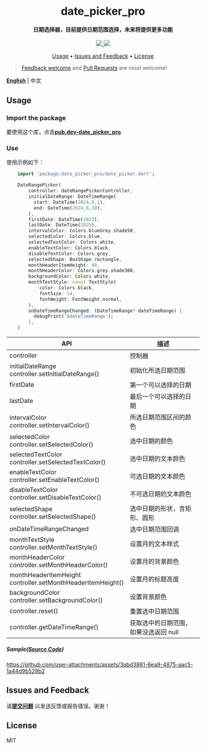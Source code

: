 <h1 align="center">date_picker_pro</h1>
<h4 align="center">
  日期选择器，目前提供日期范围选择，未来将提供更多功能
</h4>

<div align="center">
  <a href="https://pub.dev/packages/date_picker_pro">
    <img src="https://img.shields.io/pub/v/date_picker_pro.svg" />
  </a>
  <img src="https://img.shields.io/github/license/LiuDongCai/date_picker_pro" />
</div>

<p align="center">
  <a href="#usage">Usage</a> •
  <a href="#issues-and-feedback">Issues and Feedback</a> •
  <a href="#license">License</a>
</p>

> [Feedback welcome](https://github.com/LiuDongCai/date_picker_pro/issues) and [Pull Requests](https://github.com/LiuDongCai/date_picker_pro/pulls) are most welcome!

[**English**](https://github.com/LiuDongCai/date_picker_pro/blob/master/README-ZH.md) | 中文

## Usage

### Import the package

要使用这个库，点击[**pub.dev-date_picker_pro**](https://pub.dev/packages/date_picker_pro).

### Use

使用示例如下：

```dart
    import 'package:date_picker_pro/date_picker.dart';

    DateRangePicker(
        controller: dateRangePickerController,
        initialDateRange: DateTimeRange(
          start: DateTime(2024,8,1),
          end: DateTime(2024,8,30),
        ),
        firstDate: DateTime(2023),
        lastDate: DateTime(2025),
        intervalColor: Colors.blueGrey.shade50,
        selectedColor: Colors.blue,
        selectedTextColor: Colors.white,
        enableTextColor: Colors.black,
        disableTextColor: Colors.grey,
        selectedShape: BoxShape.rectangle,
        monthHeaderItemHeight: 40,
        monthHeaderColor: Colors.grey.shade300,
        backgroundColor: Colors.white,
        monthTextStyle: const TextStyle(
            color: Colors.black,
            fontSize: 14,
            fontWeight: FontWeight.normal,
        ),
        onDateTimeRangeChanged: (DateTimeRange? dateTimeRange) {
          debugPrint('$dateTimeRange');
        },
    )
```

| API                                                             | 描述                    |
|-----------------------------------------------------------------|-----------------------|
| controller                                                      | 控制器                   |
| initialDateRange<br/>controller.setInitialDateRange()           | 初始化所选日期范围             |
| firstDate                                                       | 第一个可以选择的日期            |
| lastDate                                                        | 最后一个可以选择的日期           |
| intervalColor<br/>controller.setIntervalColor()                 | 所选日期范围区间的颜色           |
| selectedColor<br/>controller.setSelectedColor()                 | 选中日期的颜色               |
| selectedTextColor<br/>controller.setSelectedTextColor()         | 选中日期的文本颜色             |
| enableTextColor<br/>controller.setEnableTextColor()             | 可选日期的文本颜色             |
| disableTextColor<br/>controller.setDisableTextColor()           | 不可选日期的文本颜色            |
| selectedShape<br/>controller.setSelectedShape()                 | 选中日期的形状，含矩形、圆形        |
| onDateTimeRangeChanged                                          | 选中日期范围回调              |
| monthTextStyle<br/>controller.setMonthTextStyle()               | 设置月的文本样式              |
| monthHeaderColor<br/>controller.setMonthHeaderColor()           | 设置月的背景颜色              |
| monthHeaderItemHeight<br/>controller.setMonthHeaderItemHeight() | 设置月的标题高度              |
| backgroundColor<br/>controller.setBackgroundColor()             | 设置背景颜色                |
| controller.reset()                                              | 重置选中日期范围              |
| controller.getDateTimeRange()                                   | 获取选中的日期范围，如果没选返回 null |

##### Sample([Source Code](/example/lib/main.dart))
https://github.com/user-attachments/assets/3abd3861-6ea9-4875-aac5-1a44d9b529b2

## Issues and Feedback

请[**提交问题**](https://github.com/LiuDongCai/date_picker_pro/issues) 以发送反馈或报告错误。谢谢！

## License

MIT
